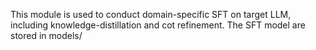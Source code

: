 This module is used to conduct domain-specific SFT on target LLM, including knowledge-distillation and cot refinement. The SFT model are stored in models/
